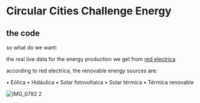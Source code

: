 # Circular Cities Challenge Energy


## the code

so what do we want:

the real live data for the energy production we get from [red electrica](https://demanda.ree.es/visiona/peninsula/demandaqh/total/2023-7-5)

according to red electrica, the renovable energy sources are:

• Eólica
• Hidáulica
• Solar fotovoltaica
• Solar térmica
• Térmica renovable


![IMG_0792 2](https://github.com/stella-dikmans/CCCEnergy/assets/115219314/76566e94-81d2-4cbd-a730-6daa8d24bfe2)





